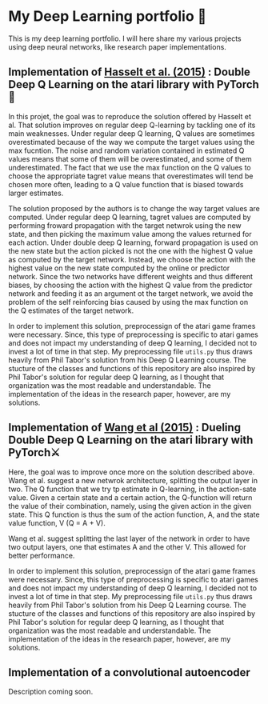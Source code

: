 # My Deep Learning portfolio 🧠
This is my deep learning portfolio. I will here share my various projects using deep neural networks, like research paper implementations.

## Implementation of [Hasselt et al. (2015)](https://arxiv.org/abs/1509.06461) : Double Deep Q Learning on the atari library with PyTorch :space_invader: 

In this projet, the goal was to reproduce the solution offered by Hasselt et al. That solution improves on regular deep Q-learning by tackling one of its main weaknesses. Under regular deep Q learning, Q values are sometimes overestimated because of the way we compute the target values using the max fucntion. The noise and random variation contained in estimated Q values means that some of them will be overestimated, and some of them underestimated. The fact that we use the max function on the Q values to choose the appropriate tagret value means that overestimates will tend be chosen more often, leading to a Q value function that is biased towards larger estimates.

The solution proposed by the authors is to change the way target values are computed. Under regular deep Q learning, tagret values are computed by performing froward propagation with the target netwrok using the new state, and then picking the maximum value among the values returned for each action. Under double deep Q learning, forward propagation is used on the new state but the action picked is not the one with the highest Q value as computed by the target network. Instead, we choose the action with the highest value on the new state computed by the online or predictor network. Since the two networks have different weights and thus different biases, by choosing the action with the highest Q value from the predictor network and feeding it as an argument ot the target network, we avoid the problem of the self reinforcing bias caused by using the max function on the Q estimates of the target network.

In order to implement this solution, preprocessign of the atari game frames were necessary. Since, this type of preprocessing is specific to atari games and does not impact my understanding of deep Q learning, I decided not to invest a lot of time in that step. My preprocessing file `utils.py` thus draws heavily from Phil Tabor's solution from his Deep Q Learning course. The stucture of the classes and functions of this repository are also inspired by Phil Tabor's solution for regular deep Q learning, as I thought that organization was the most readable and understandable. The implementation of the ideas in the research paper, however, are my solutions. 

## Implementation of [Wang et al (2015)](https://arxiv.org/abs/1511.06581) : Dueling Double Deep Q Learning on the atari library with PyTorch⚔️

Here, the goal was to improve once more on the solution described above. Wang et al. suggest a new netwrok architecture, splitting the output layer in two. The Q function that we try tp estimate in Q-learning, in the action-sate value. Given a certain state and a certain action, the Q-function will return the value of their combination, namely, using the given action in the given state. This Q function is thus the sum of the action function, A, and the state value function, V (Q = A + V). 

Wang et al. suggest splitting the last layer of the network in order to have two output layers, one that estimates A and the other V. This allowed for better performance.

In order to implement this solution, preprocessign of the atari game frames were necessary. Since, this type of preprocessing is specific to atari games and does not impact my understanding of deep Q learning, I decided not to invest a lot of time in that step. My preprocessing file `utils.py` thus draws heavily from Phil Tabor's solution from his Deep Q Learning course. The stucture of the classes and functions of this repository are also inspired by Phil Tabor's solution for regular deep Q learning, as I thought that organization was the most readable and understandable. The implementation of the ideas in the research paper, however, are my solutions.

## Implementation of a convolutional autoencoder 

Description coming soon.
